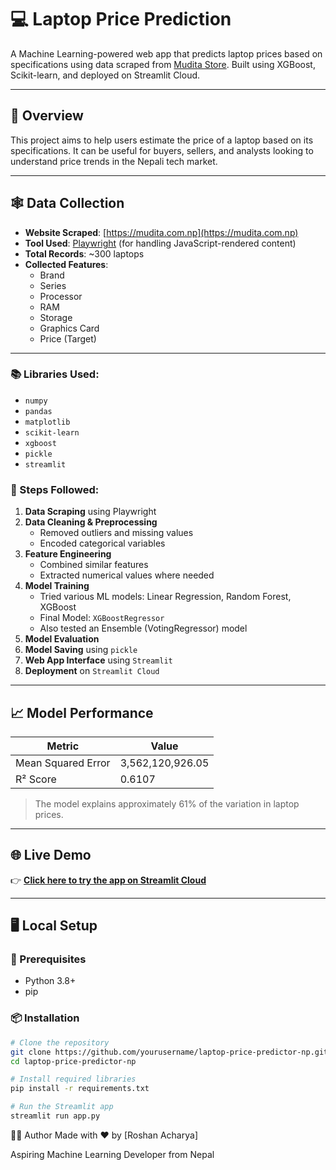 # 💻 Laptop Price Prediction

A Machine Learning-powered web app that predicts laptop prices based on specifications using data scraped from [Mudita Store](https://mudita.com.np). Built using XGBoost, Scikit-learn, and deployed on Streamlit Cloud.

---

## 🚀 Overview

This project aims to help users estimate the price of a laptop based on its specifications. It can be useful for buyers, sellers, and analysts looking to understand price trends in the Nepali tech market.

---

## 🕸️ Data Collection

- **Website Scraped**: [https://mudita.com.np](https://mudita.com.np)
- **Tool Used**: [Playwright](https://playwright.dev/python/) (for handling JavaScript-rendered content)
- **Total Records**: ~300 laptops
- **Collected Features**:
  - Brand
  - Series
  - Processor
  - RAM
  - Storage
  - Graphics Card
  - Price (Target)

---


### 📚 Libraries Used:
- `numpy`
- `pandas`
- `matplotlib`
- `scikit-learn`
- `xgboost`
- `pickle`
- `streamlit`

### 🔁 Steps Followed:
1. **Data Scraping** using Playwright
2. **Data Cleaning & Preprocessing**
   - Removed outliers and missing values
   - Encoded categorical variables
3. **Feature Engineering**
   - Combined similar features
   - Extracted numerical values where needed
4. **Model Training**
   - Tried various ML models: Linear Regression, Random Forest, XGBoost
   - Final Model: `XGBoostRegressor`
   - Also tested an Ensemble (VotingRegressor) model
5. **Model Evaluation**
6. **Model Saving** using `pickle`
7. **Web App Interface** using `Streamlit`
8. **Deployment** on `Streamlit Cloud`

---

## 📈 Model Performance

| Metric              | Value                     |
|---------------------|---------------------------|
| Mean Squared Error  | 3,562,120,926.05          |
| R² Score            | 0.6107                    |

> The model explains approximately 61% of the variation in laptop prices.

---

## 🌐 Live Demo

👉 **[Click here to try the app on Streamlit Cloud](https://laptop-price-predictior-np.streamlit.app/)**  


---

## 🖥️ Local Setup

### 🔧 Prerequisites
- Python 3.8+
- pip

### 📦 Installation

```bash
# Clone the repository
git clone https://github.com/yourusername/laptop-price-predictor-np.git
cd laptop-price-predictor-np

# Install required libraries
pip install -r requirements.txt

# Run the Streamlit app
streamlit run app.py
```
👨‍💻 Author
Made with ❤️ by [Roshan Acharya]

Aspiring Machine Learning Developer from Nepal
